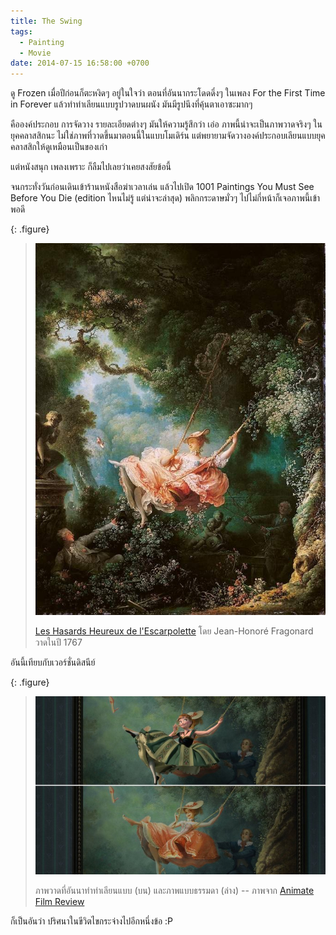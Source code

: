 ```yaml
---
title: The Swing
tags:
  - Painting
  - Movie
date: 2014-07-15 16:58:00 +0700
---
```


ดู Frozen เมื่อปีก่อนก็ตะหงิดๆ อยู่ในใจว่า ตอนที่อันนากระโดดดึ๋งๆ ในเพลง For the First Time in Forever แล้วทำท่าเลียนแบบรูปวาดบนผนัง มันมีรูปนึงที่คุ้นตาเอาซะมากๆ

คือองค์ประกอบ การจัดวาง รายละเอียดต่างๆ มันให้ความรู้สึกว่า เอ่อ ภาพนี้น่าจะเป็นภาพวาดจริงๆ ในยุคคลาสสิกนะ ไม่ใช่ภาพที่วาดขึ้นมาตอนนี้ในแบบโมเดิร์น แต่พยายามจัดวางองค์ประกอบเลียนแบบยุคคลาสสิกให้ดูเหมือนเป็นของเก่า

แต่หนังสนุก เพลงเพราะ ก็ลืมไปเลยว่าเคยสงสัยข้อนี้

จนกระทั่งวันก่อนเดินเข้าร้านหนังสือฆ่าเวลาเล่น แล้วไปเปิด 1001 Paintings You Must See Before You Die (edition ไหนไม่รู้ แต่น่าจะล่าสุด) พลิกกระดาษมั่วๆ ไปไม่กี่หน้าก็เจอภาพนี้เข้าพอดี

{: .figure}
> ![](/images/painting/the-swing/original.jpg)
>
> [Les Hasards Heureux de l'Escarpolette](https://en.wikipedia.org/wiki/The_Swing_(painting)) โดย Jean-Honoré Fragonard วาดในปี 1767
>

อันนี้เทียบกับเวอร์ชั่นดิสนีย์

{: .figure}
> ![](/images/painting/the-swing/in-frozen.jpg)
>
> ภาพวาดที่อันนาทำท่าเลียนแบบ (บน) และภาพแบบธรรมดา (ล่าง) -- ภาพจาก [Animate Film Review][]

ก็เป็นอันว่า ปริศนาในขีวิตไขกระจ่างไปอีกหนึ่งข้อ :P


[Animate Film Review]: //animatedfilmreviews.filminspector.com/2013/12/frozen-hidden-treats.html
